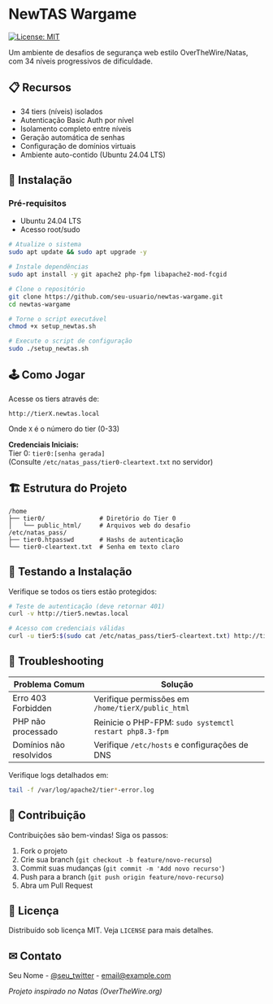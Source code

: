 # NewTAS Wargame

[![License: MIT](https://img.shields.io/badge/License-MIT-yellow.svg)](https://opensource.org/licenses/MIT)

Um ambiente de desafios de segurança web estilo OverTheWire/Natas, com 34 níveis progressivos de dificuldade.

## 📋 Recursos
- 34 tiers (níveis) isolados
- Autenticação Basic Auth por nível
- Isolamento completo entre níveis
- Geração automática de senhas
- Configuração de domínios virtuais
- Ambiente auto-contido (Ubuntu 24.04 LTS)

## 🚀 Instalação

### Pré-requisitos
- Ubuntu 24.04 LTS
- Acesso root/sudo

```bash
# Atualize o sistema
sudo apt update && sudo apt upgrade -y

# Instale dependências
sudo apt install -y git apache2 php-fpm libapache2-mod-fcgid

# Clone o repositório
git clone https://github.com/seu-usuario/newtas-wargame.git
cd newtas-wargame

# Torne o script executável
chmod +x setup_newtas.sh

# Execute o script de configuração
sudo ./setup_newtas.sh
```

## 🕹 Como Jogar
Acesse os tiers através de:
```
http://tierX.newtas.local
```
Onde `X` é o número do tier (0-33)

**Credenciais Iniciais:**  
Tier 0: `tier0:[senha gerada]`  
(Consulte `/etc/natas_pass/tier0-cleartext.txt` no servidor)

## 🏗 Estrutura do Projeto
```
/home
├── tier0/               # Diretório do Tier 0
│   └── public_html/     # Arquivos web do desafio
/etc/natas_pass/
├── tier0.htpasswd       # Hashs de autenticação
└── tier0-cleartext.txt  # Senha em texto claro
```

## 🧪 Testando a Instalação
Verifique se todos os tiers estão protegidos:
```bash
# Teste de autenticação (deve retornar 401)
curl -v http://tier5.newtas.local

# Acesso com credenciais válidas
curl -u tier5:$(sudo cat /etc/natas_pass/tier5-cleartext.txt) http://tier5.newtas.local
```

## 🔧 Troubleshooting
**Problema Comum**          | **Solução**
----------------------------|------------
Erro 403 Forbidden          | Verifique permissões em `/home/tierX/public_html`
PHP não processado          | Reinicie o PHP-FPM: `sudo systemctl restart php8.3-fpm`
Domínios não resolvidos     | Verifique `/etc/hosts` e configurações de DNS

Verifique logs detalhados em:
```bash
tail -f /var/log/apache2/tier*-error.log
```

## 🤝 Contribuição
Contribuições são bem-vindas! Siga os passos:
1. Fork o projeto
2. Crie sua branch (`git checkout -b feature/novo-recurso`)
3. Commit suas mudanças (`git commit -m 'Add novo recurso'`)
4. Push para a branch (`git push origin feature/novo-recurso`)
5. Abra um Pull Request

## 📄 Licença
Distribuído sob licença MIT. Veja `LICENSE` para mais detalhes.

## ✉ Contato
Seu Nome - [@seu_twitter](https://twitter.com/seu_perfil) - email@example.com

_Projeto inspirado no Natas (OverTheWire.org)_
```

